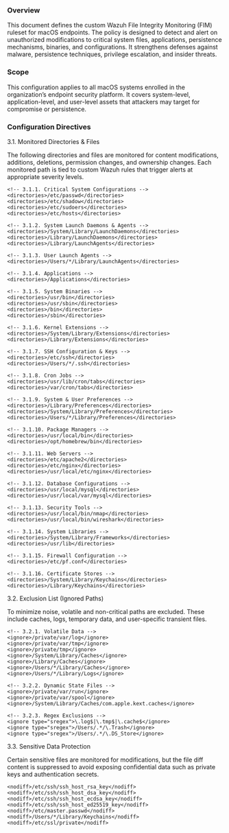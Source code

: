### Overview
This document defines the custom Wazuh File Integrity Monitoring (FIM) ruleset for macOS endpoints.
The policy is designed to detect and alert on unauthorized modifications to critical system files, applications, persistence mechanisms, binaries, and configurations.
It strengthens defenses against malware, persistence techniques, privilege escalation, and insider threats.

### Scope

This configuration applies to all macOS systems enrolled in the organization’s endpoint security platform.
It covers system-level, application-level, and user-level assets that attackers may target for compromise or persistence.

### Configuration Directives
3.1. Monitored Directories & Files

The following directories and files are monitored for content modifications, additions, deletions, permission changes, and ownership changes. Each monitored path is tied to custom Wazuh rules that trigger alerts at appropriate severity levels.
```
<!-- 3.1.1. Critical System Configurations -->
<directories>/etc/passwd</directories>
<directories>/etc/shadow</directories>
<directories>/etc/sudoers</directories>
<directories>/etc/hosts</directories>

<!-- 3.1.2. System Launch Daemons & Agents -->
<directories>/System/Library/LaunchDaemons</directories>
<directories>/Library/LaunchDaemons</directories>
<directories>/Library/LaunchAgents</directories>

<!-- 3.1.3. User Launch Agents -->
<directories>/Users/*/Library/LaunchAgents</directories>

<!-- 3.1.4. Applications -->
<directories>/Applications</directories>

<!-- 3.1.5. System Binaries -->
<directories>/usr/bin</directories>
<directories>/usr/sbin</directories>
<directories>/bin</directories>
<directories>/sbin</directories>

<!-- 3.1.6. Kernel Extensions -->
<directories>/System/Library/Extensions</directories>
<directories>/Library/Extensions</directories>

<!-- 3.1.7. SSH Configuration & Keys -->
<directories>/etc/ssh</directories>
<directories>/Users/*/.ssh</directories>

<!-- 3.1.8. Cron Jobs -->
<directories>/usr/lib/cron/tabs</directories>
<directories>/var/cron/tabs</directories>

<!-- 3.1.9. System & User Preferences -->
<directories>/Library/Preferences</directories>
<directories>/System/Library/Preferences</directories>
<directories>/Users/*/Library/Preferences</directories>

<!-- 3.1.10. Package Managers -->
<directories>/usr/local/bin</directories>
<directories>/opt/homebrew/bin</directories>

<!-- 3.1.11. Web Servers -->
<directories>/etc/apache2</directories>
<directories>/etc/nginx</directories>
<directories>/usr/local/etc/nginx</directories>

<!-- 3.1.12. Database Configurations -->
<directories>/usr/local/mysql</directories>
<directories>/usr/local/var/mysql</directories>

<!-- 3.1.13. Security Tools -->
<directories>/usr/local/bin/nmap</directories>
<directories>/usr/local/bin/wireshark</directories>

<!-- 3.1.14. System Libraries -->
<directories>/System/Library/Frameworks</directories>
<directories>/usr/lib</directories>

<!-- 3.1.15. Firewall Configuration -->
<directories>/etc/pf.conf</directories>

<!-- 3.1.16. Certificate Stores -->
<directories>/System/Library/Keychains</directories>
<directories>/Library/Keychains</directories>
```
3.2. Exclusion List (Ignored Paths)

To minimize noise, volatile and non-critical paths are excluded. These include caches, logs, temporary data, and user-specific transient files.
```
<!-- 3.2.1. Volatile Data -->
<ignore>/private/var/log</ignore>
<ignore>/private/var/tmp</ignore>
<ignore>/private/tmp</ignore>
<ignore>/System/Library/Caches</ignore>
<ignore>/Library/Caches</ignore>
<ignore>/Users/*/Library/Caches</ignore>
<ignore>/Users/*/Library/Logs</ignore>

<!-- 3.2.2. Dynamic State Files -->
<ignore>/private/var/run</ignore>
<ignore>/private/var/spool</ignore>
<ignore>/System/Library/Caches/com.apple.kext.caches</ignore>

<!-- 3.2.3. Regex Exclusions -->
<ignore type="sregex">\.log$|\.tmp$|\.cache$</ignore>
<ignore type="sregex">/Users/.*/\.Trash</ignore>
<ignore type="sregex">/Users/.*/\.DS_Store</ignore>
```
3.3. Sensitive Data Protection

Certain sensitive files are monitored for modifications, but the file diff content is suppressed to avoid exposing confidential data such as private keys and authentication secrets.
```
<nodiff>/etc/ssh/ssh_host_rsa_key</nodiff>
<nodiff>/etc/ssh/ssh_host_dsa_key</nodiff>
<nodiff>/etc/ssh/ssh_host_ecdsa_key</nodiff>
<nodiff>/etc/ssh/ssh_host_ed25519_key</nodiff>
<nodiff>/etc/master.passwd</nodiff>
<nodiff>/Users/*/Library/Keychains</nodiff>
<nodiff>/etc/ssl/private</nodiff>
```